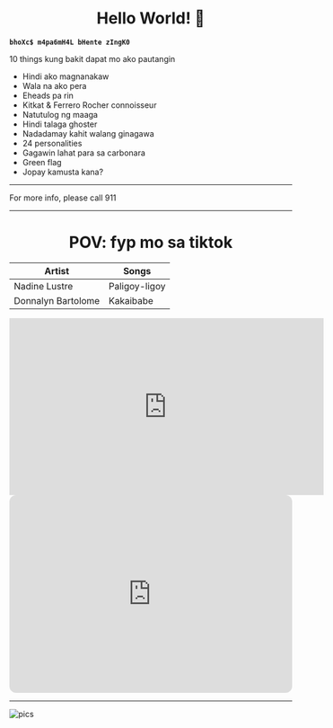 <h1 align="center">Hello World! 🥂</h1>

**`bhoXc$ m4pa6mH4L bHente zIngK0`**

<p>10 things kung bakit dapat mo ako pautangin</p>

<ul>
  <li>Hindi ako magnanakaw</li>
  <li>Wala na ako pera</li>
  <li>Eheads pa rin</li>
  <li>Kitkat & Ferrero Rocher connoisseur</li>
  <li>Natutulog ng maaga</li>
  <li>Hindi talaga ghoster</li>
  <li>Nadadamay kahit walang ginagawa</li>
  <li>24 personalities</li>
  <li>Gagawin lahat para sa carbonara</li>
  <li>Green flag</li>
  <li>Jopay kamusta kana?</li>
</ul>

<hr>

<p>For more info, please call 911</p>

---

<h1 align="center">POV: fyp mo sa tiktok</h1>

| Artist | Songs |
| --- | --- |
| Nadine Lustre | Paligoy-ligoy |
| Donnalyn Bartolome |Kakaibabe |

<iframe width="560" height="315" src="https://youtu.be/kQPqmF9KmZw" title="YouTube video player" frameborder="0" allow="accelerometer; autoplay; clipboard-write; encrypted-media; gyroscope; picture-in-picture; web-share" allowfullscreen></iframe> <iframe style="border-radius:12px" src="https://open.spotify.com/embed/playlist/3HTIcfiJcM92AZ57p4SCOx?utm_source=generator" width="100%" height="352" frameBorder="0" allowfullscreen="" allow="autoplay; clipboard-write; encrypted-media; fullscreen; picture-in-picture" loading="lazy"></iframe>

---

![pics](https://i.pinimg.com/564x/34/e5/2b/34e52b68c61061e4705f2dc4171cf140.jpg)
